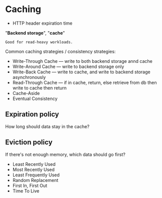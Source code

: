 # Caching

* HTTP header expiration time

"**Backend storage**", "**cache**"

~~~admonish tip title="Use case"
Good for read-heavy workloads.
~~~

Common caching strategies / consistency strategies:

* Write-Through Cache — write to both backend storage annd cache
* Write-Around Cache — write to backend storage only
* Write-Back Cache — write to cache, and write to backend storage asynchronously
* Read-Through Cache — if in cache, return, else retrieve from db then write to cache then return
* Cache-Aside
* Eventual Consistency

## Expiration policy

How long should data stay in the cache?

## Eviction policy

If there's not enough memory, which data should go first?

* Least Recently Used
* Most Recently Used
* Least Frequently Used
* Random Replacement
* First In, First Out
* Time To Live
